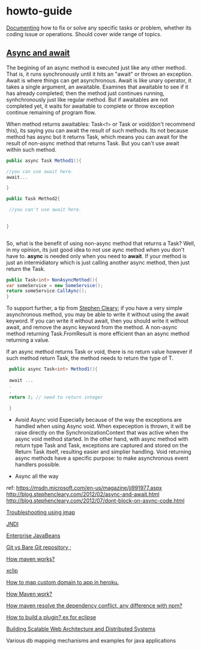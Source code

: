 # howto-guide

[Documenting](https://github.com/bhochhi/howto-guide/wiki) how to fix or solve any specific tasks or problem, whether its coding issue or operations. Should cover wide range of topics.


[Async and await]()
---
The begining of an async method is executed just like any other method. That is, it runs synchronously until it hits an "await" or throws an exception. Await is where things can get asynchronous. Await is like unary operator, it takes a single argument, an awaitable. Examines that awaitable to see if it has already completed; then the method just continues running, synhchronously just like regular method. But if awaitables are not completed yet, it waits for awaitable to complete or throw exception continue remaining of program flow. 

When method returns awaitables: Task```<T>``` or Task or void(don't recommend this), its saying you can await the result of such methods. Its not because method has async but it returns Task, which means you can await for the result of non-async method that returns Task. But you can't use await within such method. 

```c#
public async Task Method1(){

//you can use await here.
await...

}

public Task Method2{

 //you can't use await here. 
 
 
}



```

So, what is the benefit of using non-async method that returns a Task?
Well, in my opinion, its just good idea to not use aync method when you don't have to. __async__ is needed only when you need to __await__. If your method is just an intermidiatory which is just calling another async method, then just return the Task. 
```c#
public Task<int> NonAsyncMethod(){
var someService = new SomeService();
return someService.CallAync();
}
```
To support further, a tip from [Stephen Cleary](http://blog.stephencleary.com/); if you have a very simple asynchronous method, you may be able to write it without using the await keyword. If you can write it without await, then you should write it without await, and remove the async keyword from the method. A non-async method returning Task.FromResult is more efficient than an async method returning a value.

If an async method returns Task or void, there is no return value however if such method return Task<T>, the method needs to return the type of T. 
```c#
 public async Task<int> Method1(){
 
 await ...
 .
 .
 return 2; // need to return integer 
 
 }
```




* Avoid Async void
  Especially because of the way the exceptions are handled when using Async void. When expeception is thrown, it will be raise directly on the SynchronizationContext that was active when the async void method started. In the other hand, with async method with return type Task and Task<T>, exceptions are captured and stored on the Return Task itself, resulting easier and simplier handling.
  Void returning async methods have a specific purpose: to make asynchronous event handlers possible.

* Async all the way



 ref: https://msdn.microsoft.com/en-us/magazine/jj991977.aspx
 http://blog.stephencleary.com/2012/02/async-and-await.html
 http://blog.stephencleary.com/2012/07/dont-block-on-async-code.html

[Troubleshooting using jmap](https://github.com/bhochhi/howto-guide/wiki/Troubleshooting-using-jmap)

[JNDI](https://github.com/bhochhi/howto-guide/wiki/JNDI)

[Enterprise JavaBeans](https://github.com/bhochhi/howto-guide/wiki/Enterprise-JavaBeans)

[Git vs Bare Git repository ](http://www.saintsjd.com/2011/01/what-is-a-bare-git-repository/);

[How maven works?](https://github.com/bhochhi/howto-guide/wiki/How-maven-works%3F)

[xclip]()

[How to map custom domain to app in heroku.](https://github.com/bhochhi/howto-guide/wiki/JNDI)

[How Maven work?](https://github.com/bhochhi/howto-guide/wiki/How-maven-works%3F)

[How maven resolve the dependency conflict, any difference with npm?]()

[How to build a plugin?,ex for eclipse]()

[Building Scalable Web Architecture and Distributed Systems](http://www.drdobbs.com/web-development/building-scalable-web-architecture-and-d/240142422)

Various db mapping mechanisms and examples for java applications

